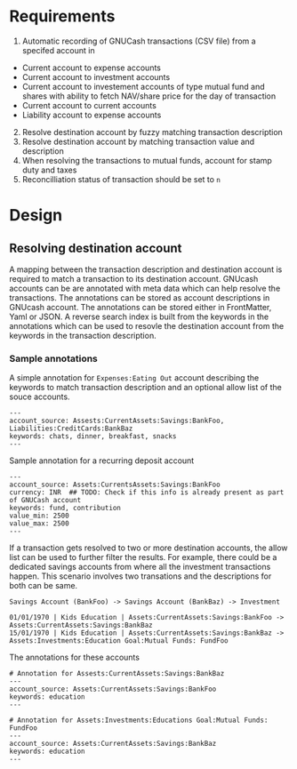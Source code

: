 # Requirements

1) Automatic recording of GNUCash transactions (CSV file) from a specifed account in
- Current account to expense accounts
- Current account to investment accounts
- Current account to investement accounts of type mutual fund and shares with ability to fetch NAV/share price for the day of transaction
- Current account to current accounts
- Liability account to expense accounts

2) Resolve destination account by fuzzy matching transaction description
3) Resolve destination account by matching transaction value and description
4) When resolving the transactions to mutual funds, account for stamp duty and taxes
5) Reconcilliation status of transaction should be set to `n`

# Design

## Resolving destination account

A mapping between the transaction description and destination account is required to match a transaction to its destination account.
GNUcash accounts can be are annotated with meta data which can help resolve the transactions. The annotations can be stored as account 
descriptions in GNUcash account. The annotations can be stored either in FrontMatter, Yaml or JSON.
A reverse search index is built from the keywords in the annotations which can be used to resovle the destination account from the keywords
in the transaction description.

### Sample annotations
A simple annotation for `Expenses:Eating Out` account describing the keywords to match transaction description and an optional
allow list of the souce accounts.
```
---
account_source: Assests:CurrentAssets:Savings:BankFoo, Liabilities:CreditCards:BankBaz
keywords: chats, dinner, breakfast, snacks
---
```
Sample annotation for a recurring deposit account
```
---
account_source: Assets:CurrentsAssets:Savings:BankFoo
currency: INR  ## TODO: Check if this info is already present as part of GNUCash account
keywords: fund, contribution
value_min: 2500
value_max: 2500
---
```
If a transaction gets resolved to two or more destination accounts, the allow list can be used to further filter the results.
For example, there could be a dedicated savings accounts from where all the investment transactions happen.
This scenario involves two transations and the descriptions for both can be same.
```
Savings Account (BankFoo) -> Savings Account (BankBaz) -> Investment

01/01/1970 | Kids Education | Assets:CurrentAssets:Savings:BankFoo -> Assets:CurrentAssets:Savings:BankBaz
15/01/1970 | Kids Education | Assets:CurrentAssets:Savings:BankBaz -> Assets:Investments:Education Goal:Mutual Funds: FundFoo
```
The annotations for these accounts
```
# Annotation for Assests:CurrentAssets:Savings:BankBaz
---
account_source: Assets:CurrentAssets:Savings:BankFoo
keywords: education
---

# Annotation for Assets:Investments:Educations Goal:Mutual Funds: FundFoo
---
account_source: Assets:CurrentAssets:Savings:BankBaz
keywords: education
---
```


